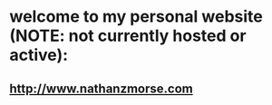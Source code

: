 # welcome to my personal website (NOTE: not currently hosted or active):
## http://www.nathanzmorse.com
